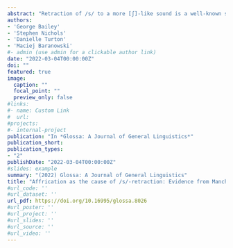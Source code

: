 ```yaml
---
abstract: "Retraction of /s/ to a more [ʃ]-like sound is a well-known sound change attested across many varieties of English for /stɹ/ words, e.g. _street_ and _strong_. Despite recent sociophonetic interest in the variable, there remains disagreement over whether it represents a case of long-distance assimilation to /ɹ/ in these clusters or a two-step process involving local assimilation to an affricate derived from the sequence /tɹ/. In this paper, we investigate Manchester English and apply similar quantitative analysis to two contexts that are comparatively under-researched but allow us to tease apart the presence of an affricate and a rhotic: /stj/ as in _student_, which exhibits similar affrication of the /tj/ cluster in many varieties of British English, and /stʃ/ as in _mischief_. In an acoustic analysis conducted on a demographically-stratified corpus of over 115 sociolinguistic interviews, we track these three environments of /s/-retraction in apparent time and find that they change in parallel and behave in tandem with respect to the other factors conditioning variation in /s/-retraction. Based on these results, we argue that the triggering mechanisms of retraction are best modelled with direct reference to /t/-affrication and with /ɹ/ playing only an indirect, and not unique, role. Analysis of the whole sibilant space also reveals apparent-time change in the magnitude of the /s/–/ʃ/ contrast itself, highlighting the importance of contextualising this change with respect to the realisation of English sibilants more generally as these may be undergoing independent change."
authors:
- 'George Bailey'
- 'Stephen Nichols'
- 'Danielle Turton'
- 'Maciej Baranowski'
#- admin (use admin for a clickable author link)
date: "2022-03-04T00:00:00Z"
doi: ""
featured: true
image:
  caption: ""
  focal_point: ""
  preview_only: false
#links:
#- name: Custom Link
#  url: 
#projects:
#- internal-project
publication: "In *Glossa: A Journal of General Linguistics*"
publication_short: 
publication_types:
- "2"
publishDate: "2022-03-04T00:00:00Z"
#slides: example
summary: "(2022) Glossa: A Journal of General Linguistics"
title: "Affrication as the cause of /s/-retraction: Evidence from Manchester English"
#url_code: ''
#url_dataset: ''
url_pdf: https://doi.org/10.16995/glossa.8026
#url_poster: ''
#url_project: ''
#url_slides: ''
#url_source: ''
#url_video: ''
---
```

